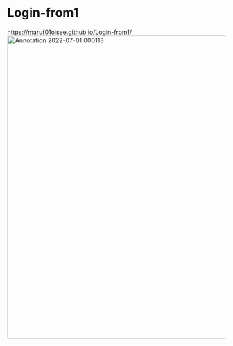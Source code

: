 # Login-from1
 https://maruf01oisee.github.io/Login-from1/
 <img width="698" alt="Annotation 2022-07-01 000113" src="https://user-images.githubusercontent.com/108355693/176747197-0c40331d-f098-4573-8c9a-1f146a210816.png">
